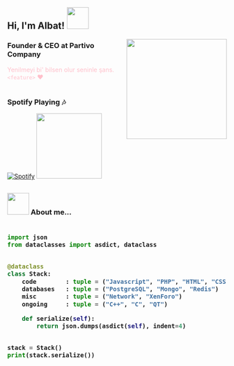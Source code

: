 <h2> Hi, I'm Albat! <img src="https://media.giphy.com/media/l1J9rgKXAD9BpO1sk/giphy.gif" width="50"></h2>
<img align='right' src="https://i.hizliresim.com/q8VJZx.png" width="230">

### Founder & CEO at Partivo Company
<font color="pink">Yenilmeyi bi' bilsen olur seninle şans. </em> `<feature>` :heart: </font>
#

### Spotify Playing :notes:
[![Spotify](https://novatorem-albatx.vercel.app/api/spotify)](https://open.spotify.com/user/j4ntqa7lm32ugu039446fdr96) <img src="https://media.giphy.com/media/l1J9w5fqmQ3qEBOdW/giphy.gif" width="150">
<br/>
<h2>


### <img src="https://media.giphy.com/media/l1J9w5fqmQ3qEBOdW/giphy.gif" width="50"> About me...  

<h3>
    
```python
​
import json
from dataclasses import asdict, dataclass


@dataclass
class Stack:
    code        : tuple = ("Javascript", "PHP", "HTML", "CSS")
    databases   : tuple = ("PostgreSQL", "Mongo", "Redis")
    misc        : tuple = ("Network", "XenForo")
    ongoing     : tuple = ("C++", "C", "QT")

    def serialize(self):
        return json.dumps(asdict(self), indent=4)


stack = Stack()
print(stack.serialize())
​
```
</h3>


